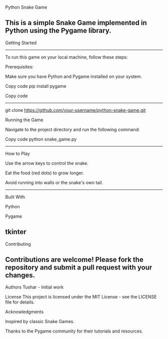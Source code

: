 Python Snake Game


This is a simple Snake Game implemented in Python using the Pygame library.
-----------------------------------------------------------------------------------------------------------------------------------

Getting Started

-----------------------------------------------------------------------------------------------------------------------------------


To run this game on your local machine, follow these steps:

Prerequisites: 


Make sure you have Python and Pygame installed on your system.


Copy code
pip install pygame


Copy code

-----------------------------------------------------------------------------------------------------------------------------------


git clone https://github.com/your-username/python-snake-game.git


Running the Game


Navigate to the project directory and run the following command:


Copy code
python snake_game.py

-----------------------------------------------------------------------------------------------------------------------------------



How to Play


Use the arrow keys to control the snake.


Eat the food (red dots) to grow longer.


Avoid running into walls or the snake's own tail.

-----------------------------------------------------------------------------------------------------------------------------------


Built With


Python


Pygame


tkinter
-----------------------------------------------------------------------------------------------------------------------------------


Contributing


Contributions are welcome! Please fork the repository and submit a pull request with your changes.
-----------------------------------------------------------------------------------------------------------------------------------


Authors
Tushar - Initial work


License
This project is licensed under the MIT License - see the LICENSE file for details.

Acknowledgments


Inspired by classic Snake Games.


Thanks to the Pygame community for their tutorials and resources.
